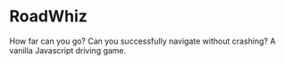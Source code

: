 # RoadWhiz
How far can you go? Can you successfully navigate without crashing? A vanilla Javascript driving game.
